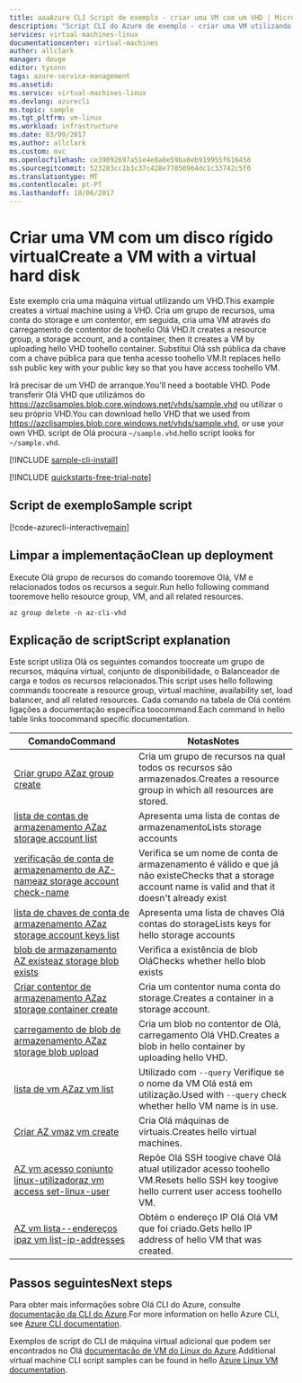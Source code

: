 ```yaml
---
title: aaaAzure CLI Script de exemplo - criar uma VM com um VHD | Microsoft Docs
description: "Script CLI do Azure de exemplo - criar uma VM utilizando um disco rígido virtual."
services: virtual-machines-linux
documentationcenter: virtual-machines
author: allclark
manager: douge
editor: tysonn
tags: azure-service-management
ms.assetid: 
ms.service: virtual-machines-linux
ms.devlang: azurecli
ms.topic: sample
ms.tgt_pltfrm: vm-linux
ms.workload: infrastructure
ms.date: 03/09/2017
ms.author: allclark
ms.custom: mvc
ms.openlocfilehash: ce39092697a51e4e8a8e59ba8eb919955f616458
ms.sourcegitcommit: 523283cc1b3c37c428e77850964dc1c33742c5f0
ms.translationtype: MT
ms.contentlocale: pt-PT
ms.lasthandoff: 10/06/2017
---
```

# <a name="create-a-vm-with-a-virtual-hard-disk"></a><span data-ttu-id="b9037-103">Criar uma VM com um disco rígido virtual</span><span class="sxs-lookup"><span data-stu-id="b9037-103">Create a VM with a virtual hard disk</span></span>

<span data-ttu-id="b9037-104">Este exemplo cria uma máquina virtual utilizando um VHD.</span><span class="sxs-lookup"><span data-stu-id="b9037-104">This example creates a virtual machine using a VHD.</span></span>
<span data-ttu-id="b9037-105">Cria um grupo de recursos, uma conta do storage e um contentor, em seguida, cria uma VM através do carregamento de contentor de toohello Olá VHD.</span><span class="sxs-lookup"><span data-stu-id="b9037-105">It creates a resource group, a storage account, and a container, then it creates a VM by uploading hello VHD toohello container.</span></span>
<span data-ttu-id="b9037-106">Substitui Olá ssh pública da chave com a chave pública para que tenha acesso toohello VM.</span><span class="sxs-lookup"><span data-stu-id="b9037-106">It replaces hello ssh public key with your public key so that you have access toohello VM.</span></span>

<span data-ttu-id="b9037-107">Irá precisar de um VHD de arranque.</span><span class="sxs-lookup"><span data-stu-id="b9037-107">You'll need a bootable VHD.</span></span>
<span data-ttu-id="b9037-108">Pode transferir Olá VHD que utilizámos do https://azclisamples.blob.core.windows.net/vhds/sample.vhd ou utilizar o seu próprio VHD.</span><span class="sxs-lookup"><span data-stu-id="b9037-108">You can download hello VHD that we used from https://azclisamples.blob.core.windows.net/vhds/sample.vhd, or use your own VHD.</span></span> <span data-ttu-id="b9037-109">script de Olá procura `~/sample.vhd`.</span><span class="sxs-lookup"><span data-stu-id="b9037-109">hello script looks for `~/sample.vhd`.</span></span>

[!INCLUDE [sample-cli-install](../../../includes/sample-cli-install.md)]

[!INCLUDE [quickstarts-free-trial-note](../../../includes/quickstarts-free-trial-note.md)]

## <a name="sample-script"></a><span data-ttu-id="b9037-110">Script de exemplo</span><span class="sxs-lookup"><span data-stu-id="b9037-110">Sample script</span></span>

[!code-azurecli-interactive[main](../../../cli_scripts/virtual-machine/create-vm-vhd/create-vm-vhd.sh "Create VM using a VHD")]

## <a name="clean-up-deployment"></a><span data-ttu-id="b9037-111">Limpar a implementação</span><span class="sxs-lookup"><span data-stu-id="b9037-111">Clean up deployment</span></span> 

<span data-ttu-id="b9037-112">Execute Olá grupo de recursos do comando tooremove Olá, VM e relacionados todos os recursos a seguir.</span><span class="sxs-lookup"><span data-stu-id="b9037-112">Run hello following command tooremove hello resource group, VM, and all related resources.</span></span>

```azurecli-interactive 
az group delete -n az-cli-vhd
```

## <a name="script-explanation"></a><span data-ttu-id="b9037-113">Explicação de script</span><span class="sxs-lookup"><span data-stu-id="b9037-113">Script explanation</span></span>

<span data-ttu-id="b9037-114">Este script utiliza Olá os seguintes comandos toocreate um grupo de recursos, máquina virtual, conjunto de disponibilidade, o Balanceador de carga e todos os recursos relacionados.</span><span class="sxs-lookup"><span data-stu-id="b9037-114">This script uses hello following commands toocreate a resource group, virtual machine, availability set, load balancer, and all related resources.</span></span> <span data-ttu-id="b9037-115">Cada comando na tabela de Olá contém ligações a documentação específica toocommand.</span><span class="sxs-lookup"><span data-stu-id="b9037-115">Each command in hello table links toocommand specific documentation.</span></span>

| <span data-ttu-id="b9037-116">Comando</span><span class="sxs-lookup"><span data-stu-id="b9037-116">Command</span></span> | <span data-ttu-id="b9037-117">Notas</span><span class="sxs-lookup"><span data-stu-id="b9037-117">Notes</span></span> |
|---|---|
| [<span data-ttu-id="b9037-118">Criar grupo AZ</span><span class="sxs-lookup"><span data-stu-id="b9037-118">az group create</span></span>](https://docs.microsoft.com/cli/azure/group#create) | <span data-ttu-id="b9037-119">Cria um grupo de recursos na qual todos os recursos são armazenados.</span><span class="sxs-lookup"><span data-stu-id="b9037-119">Creates a resource group in which all resources are stored.</span></span> |
| [<span data-ttu-id="b9037-120">lista de contas de armazenamento AZ</span><span class="sxs-lookup"><span data-stu-id="b9037-120">az storage account list</span></span>](https://docs.microsoft.com/cli/azure/storage/account#list) | <span data-ttu-id="b9037-121">Apresenta uma lista de contas de armazenamento</span><span class="sxs-lookup"><span data-stu-id="b9037-121">Lists storage accounts</span></span> |
| [<span data-ttu-id="b9037-122">verificação de conta de armazenamento de AZ-name</span><span class="sxs-lookup"><span data-stu-id="b9037-122">az storage account check-name</span></span>](https://docs.microsoft.com/cli/azure/storage/account#check-name) | <span data-ttu-id="b9037-123">Verifica se um nome de conta de armazenamento é válido e que já não existe</span><span class="sxs-lookup"><span data-stu-id="b9037-123">Checks that a storage account name is valid and that it doesn't already exist</span></span> |
| [<span data-ttu-id="b9037-124">lista de chaves de conta de armazenamento AZ</span><span class="sxs-lookup"><span data-stu-id="b9037-124">az storage account keys list</span></span>](https://docs.microsoft.com/cli/azure/storage/account/keys#list) | <span data-ttu-id="b9037-125">Apresenta uma lista de chaves Olá contas do storage</span><span class="sxs-lookup"><span data-stu-id="b9037-125">Lists keys for hello storage accounts</span></span> |
| [<span data-ttu-id="b9037-126">blob de armazenamento AZ existe</span><span class="sxs-lookup"><span data-stu-id="b9037-126">az storage blob exists</span></span>](https://docs.microsoft.com/cli/azure/storage/blob#exists) | <span data-ttu-id="b9037-127">Verifica a existência de blob Olá</span><span class="sxs-lookup"><span data-stu-id="b9037-127">Checks whether hello blob exists</span></span> |
| [<span data-ttu-id="b9037-128">Criar contentor de armazenamento AZ</span><span class="sxs-lookup"><span data-stu-id="b9037-128">az storage container create</span></span>](https://docs.microsoft.com/cli/azure/storage/container#create) | <span data-ttu-id="b9037-129">Cria um contentor numa conta do storage.</span><span class="sxs-lookup"><span data-stu-id="b9037-129">Creates a container in a storage account.</span></span> |
| [<span data-ttu-id="b9037-130">carregamento de blob de armazenamento AZ</span><span class="sxs-lookup"><span data-stu-id="b9037-130">az storage blob upload</span></span>](https://docs.microsoft.com/cli/azure/storage/blob#upload) | <span data-ttu-id="b9037-131">Cria um blob no contentor de Olá, carregamento Olá VHD.</span><span class="sxs-lookup"><span data-stu-id="b9037-131">Creates a blob in hello container by uploading hello VHD.</span></span> |
| [<span data-ttu-id="b9037-132">lista de vm AZ</span><span class="sxs-lookup"><span data-stu-id="b9037-132">az vm list</span></span>](https://docs.microsoft.com/cli/azure/vm#list) | <span data-ttu-id="b9037-133">Utilizado com `--query` Verifique se o nome da VM Olá está em utilização.</span><span class="sxs-lookup"><span data-stu-id="b9037-133">Used with `--query` check whether hello VM name is in use.</span></span> | 
| [<span data-ttu-id="b9037-134">Criar AZ vm</span><span class="sxs-lookup"><span data-stu-id="b9037-134">az vm create</span></span>](https://docs.microsoft.com/cli/azure/vm/availability-set#create) | <span data-ttu-id="b9037-135">Cria Olá máquinas de virtuais.</span><span class="sxs-lookup"><span data-stu-id="b9037-135">Creates hello virtual machines.</span></span> |
| [<span data-ttu-id="b9037-136">AZ vm acesso conjunto linux-utilizador</span><span class="sxs-lookup"><span data-stu-id="b9037-136">az vm access set-linux-user</span></span>](https://docs.microsoft.com/cli/azure/vm/access#set-linux-user) | <span data-ttu-id="b9037-137">Repõe Olá SSH toogive chave Olá atual utilizador acesso toohello VM.</span><span class="sxs-lookup"><span data-stu-id="b9037-137">Resets hello SSH key toogive hello current user access toohello VM.</span></span> |
| [<span data-ttu-id="b9037-138">AZ vm lista--endereços ip</span><span class="sxs-lookup"><span data-stu-id="b9037-138">az vm list-ip-addresses</span></span>](https://docs.microsoft.com/cli/azure/vm#list-ip-addresses) | <span data-ttu-id="b9037-139">Obtém o endereço IP Olá Olá VM que foi criado.</span><span class="sxs-lookup"><span data-stu-id="b9037-139">Gets hello IP address of hello VM that was created.</span></span> |

## <a name="next-steps"></a><span data-ttu-id="b9037-140">Passos seguintes</span><span class="sxs-lookup"><span data-stu-id="b9037-140">Next steps</span></span>

<span data-ttu-id="b9037-141">Para obter mais informações sobre Olá CLI do Azure, consulte [documentação da CLI do Azure](https://docs.microsoft.com/cli/azure/overview).</span><span class="sxs-lookup"><span data-stu-id="b9037-141">For more information on hello Azure CLI, see [Azure CLI documentation](https://docs.microsoft.com/cli/azure/overview).</span></span>

<span data-ttu-id="b9037-142">Exemplos de script do CLI de máquina virtual adicional que podem ser encontrados no Olá [documentação de VM do Linux do Azure](../linux/cli-samples.md?toc=%2fazure%2fvirtual-machines%2flinux%2ftoc.json).</span><span class="sxs-lookup"><span data-stu-id="b9037-142">Additional virtual machine CLI script samples can be found in hello [Azure Linux VM documentation](../linux/cli-samples.md?toc=%2fazure%2fvirtual-machines%2flinux%2ftoc.json).</span></span>
